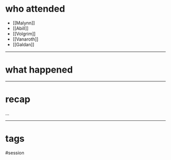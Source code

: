 # who attended

- [[Malynn]]
- [[Abill]]
- [[Volgrim]]
- [[Vanaroth]]
- [[Galdan]]

---
# what happened



---
# recap

...

---
# tags

#session